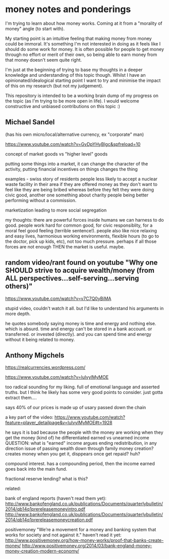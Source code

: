 # money notes and ponderings

I'm trying to learn about how money works. Coming at it from a "morality of money" angle (to start with).

My starting point is an intuitive feeling that making money from money could be immoral. It's something I'm not interested in doing as it feels like I should do some work for money. It is often possible for people to get money through no effort or merit of their own, so being able to earn money from that money doesn't seem quite right.

I'm just at the beginning of trying to base my thoughts in a deeper knowledge and understanding of this topic though. Whilst I have an opinionated/idealogical starting point I want to try and minimise the impact of this on my research (but not my judgement).

This repository is intended to be a working brain dump of my progress on the topic (as I'm trying to be more open in life). I would welcome constructive and unbiased contributions on this topic :)

## Michael Sandel

(has his own micro/local/alternative currency, ex "corporate" man)

https://www.youtube.com/watch?v=GvDpYHyBlgc&spfreload=10

concept of market goods vs "higher level" goods

putting some things into a market, it can change the character of the activity, putting financial incentives on things changes the thing

examples - swiss story of residents people less likely to accept a nuclear waste facility in their area if they are offered money as they don't want to feel like they are being bribed whereas before they felt they were doing civic good, another one something about charity people being better performing without a commission.

marketization leading to more social segregation

my thoughts: there are powerful forces inside humans we can harness to do good. people work hard for common good, for civic responsiblity, for a moral feel good feeling (terrible sentence!). people also like nice relaxing and easy lives, harmonious working environments, flexible hours (to go to the doctor, pick up kids, etc), not too much pressure. perhaps if all those forces are not enough THEN the market is useful. maybe.

## random video/rant found on youtube "Why one SHOULD strive to acquire wealth/money (from ALL perspectives...self-serving...serving others)"

https://www.youtube.com/watch?v=v7C7Q0yBiMA

stupid video, couldn't watch it all. but I'd like to understand his arguments in more depth.

he quotes somebody saying money is time and energy and nothing else. which is absurd. time and energy can't be stored in a bank account. or transferred. or invested (directly). and you can spend time and energy without it being related to money.

## Anthony Migchels

https://realcurrencies.wordpress.com/

https://www.youtube.com/watch?v=luIvylMyMOE

too radical sounding for my liking. full of emotional language and asserted truths. but I think he likely has some very good points to consider. just gotta extract them....

says 40% of our prices is made up of usary passed down the chain

a key part of the video: https://www.youtube.com/watch?feature=player_detailpage&v=luIvylMyMOE#t=1928

he says it is bad because the people with the money are working when they get the money (kind of)
he differentiated earned vs unearned income
QUESTION: what is "earned" income
argues ending redistribution, in any direction
issue of passing wealth down through family
money creation? creates money when you get it, disppears once get repaid? huh?

compound interest. has a compounding period, then the income earned goes back into the main fund.

fractional reserve lending? what is this?

related:

bank of england reports (haven't read them yet):
http://www.bankofengland.co.uk/publications/Documents/quarterlybulletin/2014/qb14q1prereleasemoneyintro.pdf
http://www.bankofengland.co.uk/publications/Documents/quarterlybulletin/2014/qb14q1prereleasemoneycreation.pdf

positivemoney "We’re a movement for a money and banking system that works for society and not against it."
haven't read it yet:
http://www.positivemoney.org/how-money-works/proof-that-banks-create-money/
http://www.positivemoney.org/2014/03/bank-england-money-money-creation-modern-economy/


